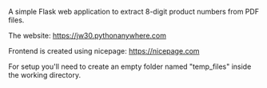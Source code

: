 A simple Flask web application to extract 8-digit product numbers from PDF files.

The website: https://jw30.pythonanywhere.com

Frontend is created using nicepage: https://nicepage.com

For setup you'll need to create an empty folder named "temp_files" inside the working directory.

